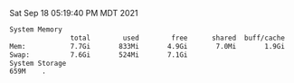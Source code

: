 Sat Sep 18 05:19:40 PM MDT 2021
```bash
System Memory
               total        used        free      shared  buff/cache   available
Mem:           7.7Gi       833Mi       4.9Gi       7.0Mi       1.9Gi       6.5Gi
Swap:          7.6Gi       524Mi       7.1Gi
System Storage
659M	.
```
```bash
